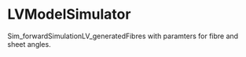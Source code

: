 # LVModelSimulator

Sim_forwardSimulationLV_generatedFibres with paramters for fibre and sheet angles.
